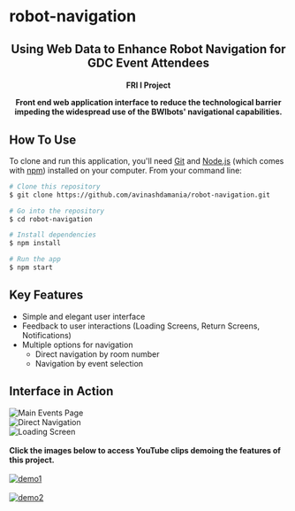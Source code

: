 # robot-navigation
<h2 align="center">Using Web Data to Enhance Robot Navigation for GDC Event Attendees
<h4 align="center">FRI I Project

Front end web application interface to reduce the technological barrier impeding the widespread use of the BWIbots' navigational capabilities.

## How To Use

To clone and run this application, you'll need [Git](https://git-scm.com) and [Node.js](https://nodejs.org/en/download/) (which comes with [npm](http://npmjs.com)) installed on your computer. From your command line:

```bash
# Clone this repository
$ git clone https://github.com/avinashdamania/robot-navigation.git

# Go into the repository
$ cd robot-navigation

# Install dependencies
$ npm install

# Run the app
$ npm start
```

## Key Features

* Simple and elegant user interface
* Feedback to user interactions (Loading Screens, Return Screens, Notifications)
* Multiple options for navigation
  - Direct navigation by room number
  - Navigation by event selection

## Interface in Action

![Main Events Page](https://raw.githubusercontent.com/avinashdamania/robot-navigation/master/public/images/EventsPage.jpg) <br>
![Direct Navigation](https://raw.githubusercontent.com/avinashdamania/robot-navigation/master/public/images/DirectNavigator.jpg) <br>
![Loading Screen](https://raw.githubusercontent.com/avinashdamania/robot-navigation/master/public/images/LoadingScreen.jpg) <br> <br>
**Click the images below to access YouTube clips demoing the features of this project.** <br> <br>
[![demo1](https://raw.githubusercontent.com/avinashdamania/robot-navigation/master/public/images/RobotMoving.jpg)](https://www.youtube.com/watch?v=SpZ5ktSqrMs) <br> <br>
[![demo2](https://raw.githubusercontent.com/avinashdamania/robot-navigation/master/public/images/ReturnScreen.jpg)](https://www.youtube.com/watch?v=D1TNTfiMRQg) <br> <br>
